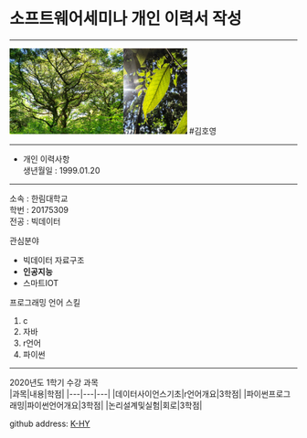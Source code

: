 # 소프트웨어세미나 개인 이력서 작성 
---


<img src=4.png height=150 widht=150>    #김호영

---
* 개인 이력사항   
생년월일 : 1999.01.20    

---
소속 : 한림대학교   
학번 : 20175309    
전공 : 빅데이터

관심분야       
* 빅데이터 자료구조   
* **인공지능**
* 스마트IOT   
 
 
프로그래밍 언어 스킬
1. c
2. 자바
3. r언어
4. 파이썬

------------------------
2020년도 1학기 수강 과목   
|과목|내용|학점|
|---|---|---|
|데이터사이언스기초|r언어개요|3학점|
|파이썬프로그래밍|파이썬언어개요|3학점|
|논리설계및실험|회로|3학점|   

github address: [K-HY][github]  

[github]:https://github.com/kim-hoyoung

